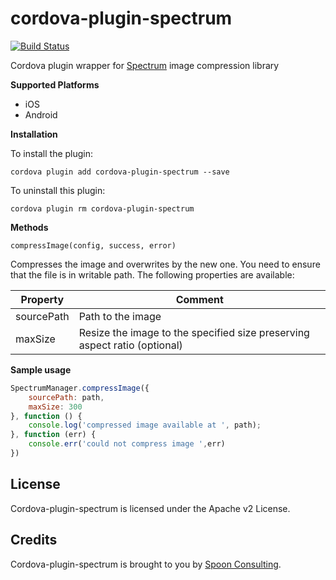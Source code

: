 
# cordova-plugin-spectrum
[![Build Status](https://travis-ci.org/spoonconsulting/cordova-plugin-spectrum.svg?branch=master)](https://travis-ci.org/spoonconsulting/cordova-plugin-spectrum)

Cordova plugin wrapper for [Spectrum](https://libspectrum.io/) image compression library

**Supported Platforms**
- iOS
- Android


**Installation**

To install the plugin:

```
cordova plugin add cordova-plugin-spectrum --save
```

To uninstall this plugin:
```
cordova plugin rm cordova-plugin-spectrum
```

**Methods**

`compressImage(config, success, error)`

Compresses the image and overwrites by the new one. You need to ensure that the file is in writable path.
The following properties are available:

Property | Comment
-------- | -------
sourcePath | Path to the image
maxSize | Resize the image to the specified size preserving aspect ratio (optional)

**Sample usage**

```javascript
SpectrumManager.compressImage({
    sourcePath: path,
    maxSize: 300
}, function () {
    console.log('compressed image available at ', path);
}, function (err) {
    console.err('could not compress image ',err)
})
```
## License
Cordova-plugin-spectrum is licensed under the Apache v2 License.

## Credits
Cordova-plugin-spectrum is brought to you by [Spoon Consulting](http://www.spoonconsulting.com/).

